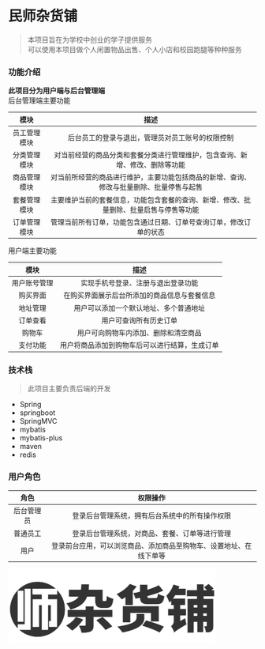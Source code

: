 # 民师杂货铺
> 本项目旨在为学校中创业的学子提供服务<br/>
> 可以使用本项目做个人闲置物品出售、个人小店和校园跑腿等种种服务<br/>

### 功能介绍

**此项目分为用户端与后台管理端<br/>**
后台管理端主要功能<br/>

| 模块 | 描述 |
| :---: | :---: |
| 员工管理模块 | 后台员工的登录与退出，管理员对员工账号的权限控制 |
| 分类管理模块 | 对当前经营的商品分类和套餐分类进行管理维护，包含查询、新增、修改、删除等功能 |
| 商品管理模块 | 对当前所经营的商品进行维护，主要功能包括商品的新增、查询、修改与批量删除、批量停售与起售 |
| 套餐管理模块 | 主要维护当前的套餐信息，功能包含套餐的查询、新增、修改、批量删除、批量启售与停售等功能 |
| 订单管理模块 | 管理当前所有订单，功能包含通过日期、订单号查询订单，修改订单的状态 |

用户端主要功能<br/>

| 模块 | 描述 |
| :----: | :----: |
| 用户账号管理 | 实现手机号登录、注册与退出登录功能 |
| 购买界面 | 在购买界面展示后台所添加的商品信息与套餐信息 |
| 地址管理 | 用户可以添加一个默认地址、多个普通地址 |
| 订单查看 | 用户可查询所有历史订单 |
| 购物车 | 用户可向购物车内添加、删除和清空商品 |
| 支付功能 | 用户将商品添加到购物车后可以进行结算，生成订单 |

### 技术栈
> 此项目主要负责后端的开发
- Spring
- springboot
- SpringMVC
- mybatis
- mybatis-plus
- maven
- redis
### 用户角色
| 角色 | 权限操作 |
| :---: | :---: |
| 后台管理员 | 登录后台管理系统，拥有后台系统中的所有操作权限 |
| 普通员工 | 登录后台管理系统，对商品、套餐、订单等进行管理 |
| 用户 | 登录前台应用，可以浏览商品、添加商品至购物车、设置地址、在线下单等 |

![](./src/main/resources/backend/images/login/logo.png )
